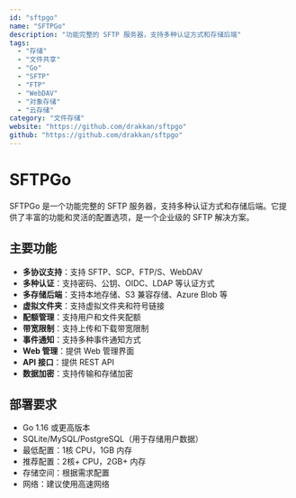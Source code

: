 ```yaml
---
id: "sftpgo"
name: "SFTPGo"
description: "功能完整的 SFTP 服务器，支持多种认证方式和存储后端"
tags:
  - "存储"
  - "文件共享"
  - "Go"
  - "SFTP"
  - "FTP"
  - "WebDAV"
  - "对象存储"
  - "云存储"
category: "文件存储"
website: "https://github.com/drakkan/sftpgo"
github: "https://github.com/drakkan/sftpgo"
---
```


# SFTPGo

SFTPGo 是一个功能完整的 SFTP 服务器，支持多种认证方式和存储后端。它提供了丰富的功能和灵活的配置选项，是一个企业级的 SFTP 解决方案。

## 主要功能

- **多协议支持**：支持 SFTP、SCP、FTP/S、WebDAV
- **多种认证**：支持密码、公钥、OIDC、LDAP 等认证方式
- **多存储后端**：支持本地存储、S3 兼容存储、Azure Blob 等
- **虚拟文件夹**：支持虚拟文件夹和符号链接
- **配额管理**：支持用户和文件夹配额
- **带宽限制**：支持上传和下载带宽限制
- **事件通知**：支持多种事件通知方式
- **Web 管理**：提供 Web 管理界面
- **API 接口**：提供 REST API
- **数据加密**：支持传输和存储加密

## 部署要求

- Go 1.16 或更高版本
- SQLite/MySQL/PostgreSQL（用于存储用户数据）
- 最低配置：1核 CPU，1GB 内存
- 推荐配置：2核+ CPU，2GB+ 内存
- 存储空间：根据需求配置
- 网络：建议使用高速网络 